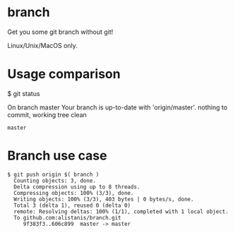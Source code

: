 # branch
Get you some git branch without git!

Linux/Unix/MacOS only.


# Usage comparison

$ git status

On branch master
Your branch is up-to-date with 'origin/master'.
nothing to commit, working tree clean

```$ branch
master
```
# Branch use case
```
$ git push origin $( branch )
  Counting objects: 3, done.
  Delta compression using up to 8 threads.
  Compressing objects: 100% (3/3), done.
  Writing objects: 100% (3/3), 403 bytes | 0 bytes/s, done.
  Total 3 (delta 1), reused 0 (delta 0)
  remote: Resolving deltas: 100% (1/1), completed with 1 local object.
  To github.com:alistanis/branch.git
     9f383f3..606c899  master -> master
```


